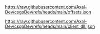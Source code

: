 https://raw.githubusercontent.com/Axal-Dev/csgoDev/refs/heads/main/offsets.json

https://raw.githubusercontent.com/Axal-Dev/csgoDev/refs/heads/main/client_dll.json
